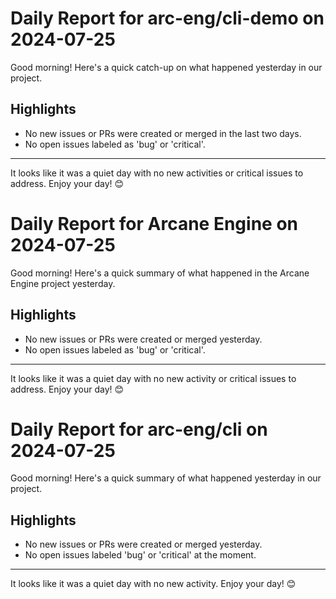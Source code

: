 # Daily Report for arc-eng/cli-demo on 2024-07-25

Good morning! Here's a quick catch-up on what happened yesterday in our project.

## Highlights
- No new issues or PRs were created or merged in the last two days.
- No open issues labeled as 'bug' or 'critical'.

---

It looks like it was a quiet day with no new activities or critical issues to address. Enjoy your day! 😊


# Daily Report for Arcane Engine on 2024-07-25

Good morning! Here's a quick summary of what happened in the Arcane Engine project yesterday.

## Highlights
- No new issues or PRs were created or merged yesterday.
- No open issues labeled as 'bug' or 'critical'.

---

It looks like it was a quiet day with no new activity or critical issues to address. Enjoy your day! 😊


# Daily Report for arc-eng/cli on 2024-07-25

Good morning! Here's a quick summary of what happened yesterday in our project.

## Highlights
- No new issues or PRs were created or merged yesterday.
- No open issues labeled 'bug' or 'critical' at the moment.

---

It looks like it was a quiet day with no new activity. Enjoy your day! 😊


